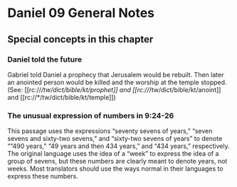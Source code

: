 # Daniel 09 General Notes
## Special concepts in this chapter

### Daniel told the future
Gabriel told Daniel a prophecy that Jerusalem would be rebuilt. Then later an anointed person would be killed and the worship at the temple stopped. (See: [[rc://*/tw/dict/bible/kt/prophet]] and [[rc://*/tw/dict/bible/kt/anoint]] and [[rc://*/tw/dict/bible/kt/temple]])

### The unusual expression of numbers in 9:24-26

This passage uses the expressions “seventy sevens of years,” “seven sevens and sixty-two sevens,” and “sixty-two sevens of years” to denote ““490 years,” “49 years and then 434 years,” and “434 years,” respectively. The original language uses the idea of a “week” to express the idea of a group of sevens, but these numbers are clearly meant to denote years, not weeks. Most translators should use the ways normal in their languages to express these numbers.